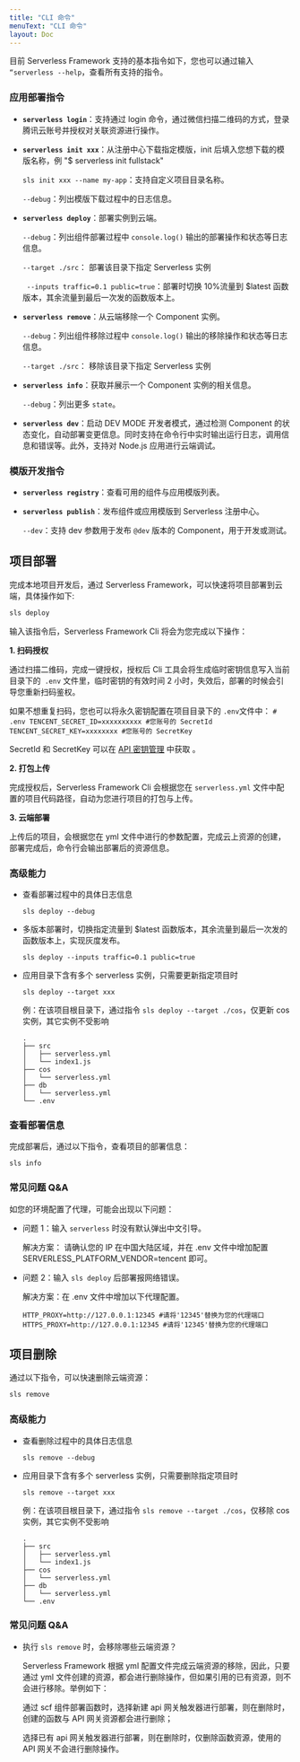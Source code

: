 ```yaml
---
title: "CLI 命令"
menuText: "CLI 命令"
layout: Doc
---
```


目前 Serverless Framework 支持的基本指令如下，您也可以通过输入 `“serverless --help`，查看所有支持的指令。

### 应用部署指令

- **`serverless login`**：支持通过 login 命令，通过微信扫描二维码的方式，登录腾讯云账号并授权对关联资源进行操作。

- **`serverless init xxx`**：从注册中心下载指定模版，init 后填入您想下载的模版名称，例 "$ serverless init fullstack"

  `sls init xxx --name my-app`：支持自定义项目目录名称。

  `--debug`：列出模版下载过程中的日志信息。

- **`serverless deploy`**：部署实例到云端。

  `--debug`：列出组件部署过程中 `console.log()` 输出的部署操作和状态等日志信息。

  `--target ./src`： 部署该目录下指定 Serverless 实例

  ` --inputs traffic=0.1 public=true`：部署时切换 10%流量到 $latest 函数版本，其余流量到最后一次发的函数版本上。

- **`serverless remove`**：从云端移除一个 Component 实例。

  `--debug`：列出组件移除过程中 `console.log()` 输出的移除操作和状态等日志信息。

  `--target ./src`： 移除该目录下指定 Serverless 实例

- **`serverless info`**：获取并展示一个 Component 实例的相关信息。

  `--debug`：列出更多 `state`。

- **`serverless dev`**：启动 DEV MODE 开发者模式，通过检测 Component 的状态变化，自动部署变更信息。同时支持在命令行中实时输出运行日志，调用信息和错误等。此外，支持对 Node.js 应用进行云端调试。

### 模版开发指令

- **`serverless registry`**：查看可用的组件与应用模版列表。

- **`serverless publish`**：发布组件或应用模版到 Serverless 注册中心。

  `--dev`：支持 dev 参数用于发布 `@dev` 版本的 Component，用于开发或测试。

## 项目部署

完成本地项目开发后，通过 Serverless Framework，可以快速将项目部署到云端，具体操作如下:

```sh
sls deploy
```

输入该指令后，Serverless Framework Cli 将会为您完成以下操作：

**1. 扫码授权**

通过扫描二维码，完成一键授权，授权后 Cli 工具会将生成临时密钥信息写入当前目录下的` .env` 文件里，临时密钥的有效时间 2 小时，失效后，部署的时候会引导您重新扫码鉴权。

如果不想重复扫码，您也可以将永久密钥配置在项目目录下的 `.env`文件中：
`# .env TENCENT_SECRET_ID=xxxxxxxxxx #您账号的 SecretId TENCENT_SECRET_KEY=xxxxxxxx #您账号的 SecretKey`

SecretId 和 SecretKey 可以在 [API 密钥管理](https://console.cloud.tencent.com/cam/capi) 中获取 。

**2. 打包上传**

完成授权后，Serverless Framework Cli 会根据您在 `serverless.yml` 文件中配置的项目代码路径，自动为您进行项目的打包与上传。

**3. 云端部署**

上传后的项目，会根据您在 yml 文件中进行的参数配置，完成云上资源的创建，部署完成后，命令行会输出部署后的资源信息。

### 高级能力

- 查看部署过程中的具体日志信息
  ```
  sls deploy --debug
  ```
- 多版本部署时，切换指定流量到 $latest 函数版本，其余流量到最后一次发的函数版本上，实现灰度发布。
  ```
  sls deploy --inputs traffic=0.1 public=true
  ```
- 应用目录下含有多个 serverless 实例，只需要更新指定项目时

  ```
  sls deploy --target xxx
  ```

  例：在该项目根目录下，通过指令 `sls deploy --target ./cos`，仅更新 cos 实例，其它实例不受影响

  ```
  .
  ├── src
  │   ├── serverless.yml
  │   └── index1.js
  ├── cos
  │   └── serverless.yml
  ├── db
  │   └── serverless.yml
  └── .env
  ```

### 查看部署信息

完成部署后，通过以下指令，查看项目的部署信息：

```
sls info
```

### 常见问题 Q&A

如您的环境配置了代理，可能会出现以下问题：

- 问题 1：输入 `serverless` 时没有默认弹出中文引导。

  解决方案： 请确认您的 IP 在中国大陆区域，并在 .env 文件中增加配置 SERVERLESS_PLATFORM_VENDOR=tencent 即可。

- 问题 2：输入 `sls deploy` 后部署报网络错误。

  解决方案：在 .env 文件中增加以下代理配置。

  ```
  HTTP_PROXY=http://127.0.0.1:12345 #请将'12345'替换为您的代理端口
  HTTPS_PROXY=http://127.0.0.1:12345 #请将'12345'替换为您的代理端口
  ```

## 项目删除

通过以下指令，可以快速删除云端资源：

```sh
sls remove
```

### 高级能力

- 查看删除过程中的具体日志信息

  ```
  sls remove --debug
  ```

- 应用目录下含有多个 serverless 实例，只需要删除指定项目时

  ```
  sls remove --target xxx
  ```

  例：在该项目根目录下，通过指令 `sls remove --target ./cos`，仅移除 cos 实例，其它实例不受影响

  ```
  .
  ├── src
  │   ├── serverless.yml
  │   └── index1.js
  ├── cos
  │   └── serverless.yml
  ├── db
  │   └── serverless.yml
  └── .env
  ```

### 常见问题 Q&A

- 执行 `sls remove` 时，会移除哪些云端资源？

  Serverless Framework 根据 yml 配置文件完成云端资源的移除，因此，只要通过 yml 文件创建的资源，都会进行删除操作，但如果引用的已有资源，则不会进行移除。举例如下：

  通过 scf 组件部署函数时，选择新建 api 网关触发器进行部署，则在删除时，创建的函数与 API 网关资源都会进行删除；

  选择已有 api 网关触发器进行部署，则在删除时，仅删除函数资源，使用的 API 网关不会进行删除操作。

